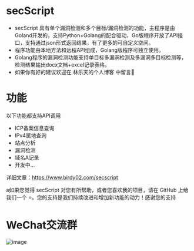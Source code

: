 # secScript

* secScript 具有单个漏洞检测和多个目标/漏洞检测的功能，主程序是由Goland开发的，支持Python+Golang的配合驱动，Go版程序开放了API接口，支持通过json形式返回结果，有了更多的可自定义空间。
* 程序功能由本地方法和远程API组成，Golang版程序可独立使用。
* Golang程序的漏洞检测功能支持单目标多漏洞检测及多漏洞多目标检测等，检测结果输出docx文档+excel记录表格。
* 如果你有好的建议欢迎在 林乐天的个人博客 中留言🙂

# 功能

以下功能都支持API调用
* ICP备案信息查询
* IPv4属地查询
* 站点分析
* 漏洞检测
* 域名A记录
* 开发中...

详细文章：https://www.birdy02.com/secscript

a如果您觉得 secScript 对您有所帮助，或者您喜欢我的项目，请在 GitHub 上给我们一个 ⭐️。您的支持是我们持续改进和增加新功能的动力！感谢您的支持

# WeChat交流群
![image](https://github.com/user-attachments/assets/a3ad9380-bdd9-4b31-ad77-8cdfa49e7db0)
